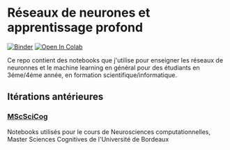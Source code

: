 # Réseaux de neurones et apprentissage profond

[![Binder](https://mybinder.org/badge_logo.svg)](https://mybinder.org/v2/gh/thalitadru/CoursNNDL/HEAD?urlpath=lab)
[![Open In Colab](https://colab.research.google.com/assets/colab-badge.svg)](https://colab.research.google.com/github/thalitadruCoursNNDL/blob/master)

Ce repo contient des notebooks que j'utilise pour enseigner les réseaux de neuronnes et le machine learning en général pour des étudiants en 3éme/4éme année, en formation scientifique/informatique.


## Itérations antérieures
### [MScSciCog](https://github.com/thalitadru/CoursNNDL/releases/tag/MScCog2018)
Notebooks utilisés pour le cours de Neurosciences computationnelles, Master Sciences Cognitives de l'Université de Bordeaux
